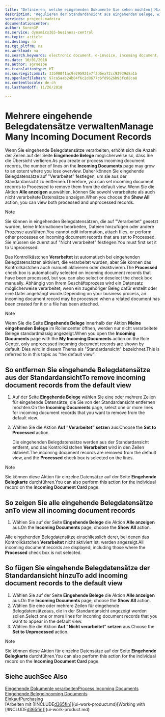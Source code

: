 ```yaml
---
title: "Definieren, welche eingehenden Dokumente Sie sehen möchten| Microsoft Docs"
description: "Regulieren der Standardansicht aus eingehenden Belege, wie Erechnungen, um die Übersicht verarbeiteten und nicht verarbeiteten Datensätzen zu verbessern."
services: project-madeira
documentationcenter: 
author: SorenGP
ms.service: dynamics365-business-central
ms.topic: article
ms.devlang: na
ms.tgt_pltfrm: na
ms.workload: na
ms.search.keywords: electronic document, e-invoice, incoming document, OCR, ecommerce, document exchange, import invoice
ms.date: 10/01/2018
ms.author: sgroespe
ms.translationtype: HT
ms.sourcegitcommit: 33b900f1ac9e295921e7f3d6ea72cc93939d8a1b
ms.openlocfilehash: 97ca5aab24b04f6c2d0677c6fd9626b93fcd8ca8
ms.contentlocale: de-ch
ms.lasthandoff: 11/26/2018

---
```

# <a name="manage-many-incoming-document-records"></a><span data-ttu-id="88b61-103">Mehrere eingehende Belegdatensätze verwalten</span><span class="sxs-lookup"><span data-stu-id="88b61-103">Manage Many Incoming Document Records</span></span>
<span data-ttu-id="88b61-104">Wenn Sie eingehende Belegdatensätze verarbeiten, erhöht sich die Anzahl der Zeilen auf der Seite **Eingehende Belege** möglicherweise so, dass Sie die Übersicht verlieren.</span><span class="sxs-lookup"><span data-stu-id="88b61-104">As you create or process incoming document records, the number of lines on the **Incoming Documents** page may grow to an extent where you lose overview.</span></span> <span data-ttu-id="88b61-105">Daher können Sie eingehende Belegdatensätze auf "Verarbeitet" festlegen, um sie aus der Standardansicht zu entfernen.</span><span class="sxs-lookup"><span data-stu-id="88b61-105">Therefore, you can set incoming document records to Processed to remove them from the default view.</span></span> <span data-ttu-id="88b61-106">Wenn Sie die Aktion **Alle anzeigen** auswählen, können Sie sowohl verarbeitete als auch nicht verarbeitete Datensätze anzeigen.</span><span class="sxs-lookup"><span data-stu-id="88b61-106">When you choose the **Show All** action, you can view both processed and unprocessed records.</span></span>

> [!NOTE]  
>   <span data-ttu-id="88b61-107">Sie können in eingehenden Belegdatensätzen, die auf "Verarbeitet" gesetzt wurden, keine Informationen bearbeiten, Dateien hinzufügen oder andere Prozesse ausführen.</span><span class="sxs-lookup"><span data-stu-id="88b61-107">You cannot edit information, attach files, or perform other processes on incoming document records that are set to Processed.</span></span> <span data-ttu-id="88b61-108">Sie müssen sie zuerst auf "Nicht verarbeitet" festlegen.</span><span class="sxs-lookup"><span data-stu-id="88b61-108">You must first set it to Unprocessed.</span></span>

<span data-ttu-id="88b61-109">Das Kontrollkästchen **Verarbeitet** ist automatisch bei eingehenden Belegdatensätzen aktiviert, die verarbeitet wurden, aber Sie können das Kontrollkästchen auch manuell aktivieren oder deaktivieren.</span><span class="sxs-lookup"><span data-stu-id="88b61-109">The **Processed** check box is automatically selected on incoming document records that have been processed, but you can also select or deselect the check box manually.</span></span> <span data-ttu-id="88b61-110">Abhängig von Ihrem Geschäftsprozess wird ein Datensatz möglicherweise verarbeitet, wenn ein zugehöriger Beleg dafür erstellt oder eine Datei angehängt wurde.</span><span class="sxs-lookup"><span data-stu-id="88b61-110">Depending on your business process, an incoming document record may be processed when a related document has been created for it or a file has been attached.</span></span>

> [!NOTE]  
>   <span data-ttu-id="88b61-111">Wenn Sie die Seite **Eingehende Belege** innerhalb der Aktion **Meine eingehenden Belege** im Rollencenter öffnen, werden nur nicht verarbeitete Belege standardmässig angezeigt.</span><span class="sxs-lookup"><span data-stu-id="88b61-111">When you open the **Incoming Documents** page with the **My Incoming Documents** action on the Role Center, only unprocessed incoming document records are shown by default.</span></span> <span data-ttu-id="88b61-112">Dies wird in diesem Thema als "Standardansicht" bezeichnet.</span><span class="sxs-lookup"><span data-stu-id="88b61-112">This is referred to in this topic as "the default view".</span></span>

## <a name="to-remove-incoming-document-records-from-the-default-view"></a><span data-ttu-id="88b61-113">So entfernen Sie eingehende Belegdatensätze aus der Standardansicht</span><span class="sxs-lookup"><span data-stu-id="88b61-113">To remove incoming document records from the default view</span></span>
1. <span data-ttu-id="88b61-114">Auf der Seite **Eingehende Belege** wählen Sie eine oder mehrere Zeilen für eingehende Datensätze, die Sie von der Standardansicht entfernen möchten.</span><span class="sxs-lookup"><span data-stu-id="88b61-114">On the **Incoming Documents** page, select one or more lines for incoming document records that you want to remove from the default view.</span></span>
2. <span data-ttu-id="88b61-115">Wählen Sie die Aktion **Auf "Verarbeitet" setzen** aus.</span><span class="sxs-lookup"><span data-stu-id="88b61-115">Choose the **Set to Processed** action.</span></span>

    <span data-ttu-id="88b61-116">Die eingehenden Belegdatensätze werden aus der Standardansicht entfernt, und das Kontrollkästchen **Verarbeitet** wird in den Zeilen aktiviert.</span><span class="sxs-lookup"><span data-stu-id="88b61-116">The incoming document records are removed from the default view, and the **Processed** check box is selected on the lines.</span></span>

> [!NOTE]  
>   <span data-ttu-id="88b61-117">Sie können diese Aktion für einzelne Datensätze auf der Seite **Eingehende Belegkarte** durchführen.</span><span class="sxs-lookup"><span data-stu-id="88b61-117">You can also perform this action for the individual record on the **Incoming Document Card** page.</span></span>

## <a name="to-view-all-incoming-document-records"></a><span data-ttu-id="88b61-118">So zeigen Sie alle eingehende Belegdatensätze an</span><span class="sxs-lookup"><span data-stu-id="88b61-118">To view all incoming document records</span></span>
1. <span data-ttu-id="88b61-119">Wählen Sie auf der Seite **Eingehende Belege** die Aktion **Alle anzeigen** aus.</span><span class="sxs-lookup"><span data-stu-id="88b61-119">On the **Incoming Documents** page, choose the **Show All** action.</span></span>

<span data-ttu-id="88b61-120">Alle eingehenden Belegdatensätze einschliesslich derer, bei denen das Kontrollkästchen **Verarbeitet** nicht aktiviert ist, werden angezeigt.</span><span class="sxs-lookup"><span data-stu-id="88b61-120">All incoming document records are displayed, including those where the **Processed** check box is not selected.</span></span>

## <a name="to-add-incoming-document-records-to-the-default-view"></a><span data-ttu-id="88b61-121">So fügen Sie eingehende Belegdatensätze der Standardansicht hinzu</span><span class="sxs-lookup"><span data-stu-id="88b61-121">To add incoming document records to the default view</span></span>
1. <span data-ttu-id="88b61-122">Wählen Sie auf der Seite **Eingehende Belege** die Aktion **Alle anzeigen** aus.</span><span class="sxs-lookup"><span data-stu-id="88b61-122">On the **Incoming Documents** page, choose the **Show All** action.</span></span>
2. <span data-ttu-id="88b61-123">Wählen Sie eine oder mehrere Zeilen für eingehende Belegdatensätzeaus, die in der Standardansicht angezeigt werden sollen.</span><span class="sxs-lookup"><span data-stu-id="88b61-123">Select one or more lines for incoming document records that you want to appear in the default view.</span></span>
3. <span data-ttu-id="88b61-124">Wählen Sie die Aktion **Auf "Nicht verarbeitet" setzen** aus.</span><span class="sxs-lookup"><span data-stu-id="88b61-124">Choose the **Set to Unprocessed** action.</span></span>  

> [!NOTE]  
>   <span data-ttu-id="88b61-125">Sie können diese Aktion für einzelne Datensätze auf der Seite **Eingehende Belegkarte** durchführen.</span><span class="sxs-lookup"><span data-stu-id="88b61-125">You can also perform this action for the individual record on the **Incoming Document Card** page.</span></span>

## <a name="see-also"></a><span data-ttu-id="88b61-126">Siehe auch</span><span class="sxs-lookup"><span data-stu-id="88b61-126">See Also</span></span>
[<span data-ttu-id="88b61-127">Eingehende Dokumente verarbeiten</span><span class="sxs-lookup"><span data-stu-id="88b61-127">Process Incoming Documents</span></span>](across-process-income-documents.md)  
[<span data-ttu-id="88b61-128">Eingehende Belege</span><span class="sxs-lookup"><span data-stu-id="88b61-128">Incoming Documents</span></span>](across-income-documents.md)  
[<span data-ttu-id="88b61-129">Einkauf</span><span class="sxs-lookup"><span data-stu-id="88b61-129">Purchasing</span></span>](purchasing-manage-purchasing.md)  
<span data-ttu-id="88b61-130">[Arbeiten mit [!INCLUDE[d365fin](includes/d365fin_md.md)]](ui-work-product.md)</span><span class="sxs-lookup"><span data-stu-id="88b61-130">[Working with [!INCLUDE[d365fin](includes/d365fin_md.md)]](ui-work-product.md)</span></span>

